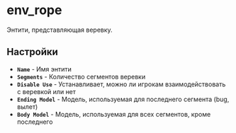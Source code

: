 ﻿# env_rope

Энтити, представляющая веревку.

## Настройки

- **`Name`**  - Имя энтити
- **`Segments`** - Количество сегментов веревки
- **`Disable Use`** - Устанавливает, можно ли игрокам взаимодействовать с веревкой или нет
- **`Ending Model`** - Модель, используемая для последнего сегмента (bug, вылет)
- **`Body Model`** - Модель, используемая для всех сегментов, кроме последнего
